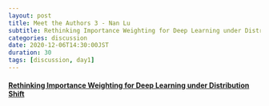 ```yaml
---
layout: post
title: Meet the Authors 3 - Nan Lu
subtitle: Rethinking Importance Weighting for Deep Learning under Distribution Shift
categories: discussion
date: 2020-12-06T14:30:00JST
duration: 30
tags: [discussion, day1]
---
```


#### [Rethinking Importance Weighting for Deep Learning under Distribution Shift](https://papers.nips.cc/paper/2020/hash/8b9e7ab295e87570551db122a04c6f7c-Abstract.html)
